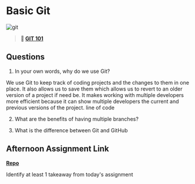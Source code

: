 # Basic Git

![git](https://git-scm.com/images/branching-illustration@2x.png)

> **📖 [GIT 101](https://codeworksacademy.com/fs-student-guide/resources/wk1/01-GIT)**

## Questions

1. In your own words, why do we use Git?

We use Git to keep track of coding projects and the changes to them in one place. It also allows us to save them which allows us to revert to an older version of a project if need be. It makes working with multiple developers more efficient because it can show multiple developers the current and previous versions of the project. line of code

2. What are the benefits of having multiple branches?

3. What is the difference between Git and GitHub

## Afternoon Assignment Link

**[Repo](https://github.com/tylertruman/<ASSIGNMENT_REPO>)**

Identify at least 1 takeaway from today's assignment
